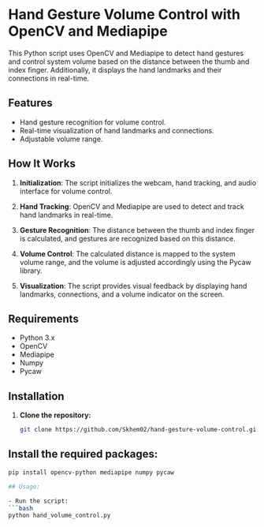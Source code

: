 # Hand Gesture Volume Control with OpenCV and Mediapipe

This Python script uses OpenCV and Mediapipe to detect hand gestures and control system volume based on the distance between the thumb and index finger. Additionally, it displays the hand landmarks and their connections in real-time.

## Features

- Hand gesture recognition for volume control.
- Real-time visualization of hand landmarks and connections.
- Adjustable volume range.

## How It Works

1. **Initialization**: The script initializes the webcam, hand tracking, and audio interface for volume control.

2. **Hand Tracking**: OpenCV and Mediapipe are used to detect and track hand landmarks in real-time.

3. **Gesture Recognition**: The distance between the thumb and index finger is calculated, and gestures are recognized based on this distance.

4. **Volume Control**: The calculated distance is mapped to the system volume range, and the volume is adjusted accordingly using the Pycaw library.

5. **Visualization**: The script provides visual feedback by displaying hand landmarks, connections, and a volume indicator on the screen.

## Requirements

- Python 3.x
- OpenCV
- Mediapipe
- Numpy
- Pycaw

## Installation

1. **Clone the repository:**

   ```bash
   git clone https://github.com/Skhem02/hand-gesture-volume-control.git
## Install the required packages:

   ```bash
  pip install opencv-python mediapipe numpy pycaw

## Usage:

- Run the script:
   ```bash
   python hand_volume_control.py
